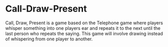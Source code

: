 # Call-Draw-Present
Call, Draw, Present is a game based on the Telephone game where players whisper something into one players ear and repeats it to the next until the last person who repeats the saying. This game will involve drawing instead of whispering from one player to another.
